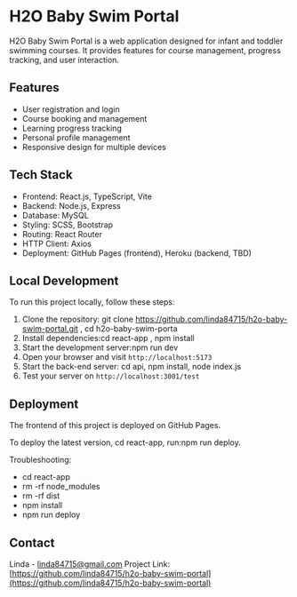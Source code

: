 # H2O Baby Swim Portal

H2O Baby Swim Portal is a web application designed for infant and toddler swimming courses. It provides features for course management, progress tracking, and user interaction.

## Features
- User registration and login
- Course booking and management
- Learning progress tracking
- Personal profile management
- Responsive design for multiple devices

## Tech Stack
- Frontend: React.js, TypeScript, Vite
- Backend: Node.js, Express
- Database: MySQL
- Styling: SCSS, Bootstrap
- Routing: React Router
- HTTP Client: Axios
- Deployment: GitHub Pages (frontend), Heroku (backend, TBD)

## Local Development

To run this project locally, follow these steps:
1. Clone the repository: git clone https://github.com/linda84715/h2o-baby-swim-portal.git , cd h2o-baby-swim-porta
2. Install dependencies:cd react-app , npm install
4. Start the development server:npm run dev
5. Open your browser and visit `http://localhost:5173`
6. Start the back-end server: cd api, npm install, node index.js
7. Test your server on `http://localhost:3001/test`

## Deployment

The frontend of this project is deployed on GitHub Pages.

To deploy the latest version, cd react-app, run:npm run deploy.

Troubleshooting:
- cd react-app
- rm -rf node_modules
- rm -rf dist
- npm install
- npm run deploy

## Contact

Linda - linda84715@gmail.com
Project Link: [https://github.com/linda84715/h2o-baby-swim-portal](https://github.com/linda84715/h2o-baby-swim-portal)
